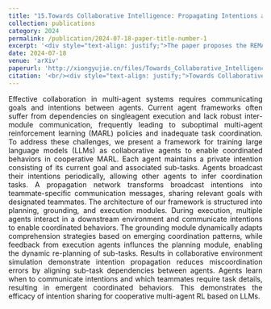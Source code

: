 ```yaml
---
title: "15.Towards Collaborative Intelligence: Propagating Intentions and Reasoning for Multi-Agent Coordination with Large Language Models"
collection: publications
category: 2024
permalink: /publication/2024-07-18-paper-title-number-1
excerpt: '<div style="text-align: justify;">The paper proposes the REMALIS framework for multi - agent coordination with LLMs. It uses intention propagation, bidirectional feedback, and recursive reasoning, outperforming baselines.</div>'
date: 2024-07-18
venue: 'arXiv'
paperurl: 'http://xiongyujie.cn/files/Towards_Collaborative_Intelligence_Propagating_Intentions_and_Reasoning_for_Multi-Agent_Coordination_with_Large_Language_Models.pdf'
citation: '<br/><div style="text-align: justify;">Towards Collaborative Intelligence: Propagating Intentions and Reasoning for Multi-Agent Coordination with Large Language Models, X.-H. Qiu*, H.-Y. Wang, X.-Y. Tan, C. Qu, Y.-J. Xiong, Y. Chen, Y.-H. Xu, W. Chu, Y. Qi, arxiv preprint, arxiv:2407.12532 (2024)</div>'
---
```


<div style="text-align: justify;">Effective collaboration in multi-agent systems requires communicating goals and intentions between agents. Current agent frameworks often suffer from dependencies on singleagent execution and lack robust inter-module communication, frequently leading to suboptimal multi-agent reinforcement learning (MARL) policies and inadequate task coordination. To address these challenges, we present a framework for training large language models (LLMs) as collaborative agents to enable coordinated behaviors in cooperative MARL. Each agent maintains a private intention consisting of its current goal and associated sub-tasks. Agents broadcast their intentions periodically, allowing other agents to infer coordination tasks. A propagation network transforms broadcast intentions into teammate-specific communication messages, sharing relevant goals with designated teammates. The architecture of our framework is structured into planning, grounding, and execution modules. During execution, multiple agents interact in a downstream environment and communicate intentions to enable coordinated behaviors. The grounding module dynamically adapts comprehension strategies based on emerging coordination patterns, while feedback from execution agents influnces the planning module, enabling the dynamic re-planning of sub-tasks. Results in collaborative environment simulation demonstrate intention propagation reduces miscoordination errors by aligning sub-task dependencies between agents. Agents learn when to communicate intentions and which teammates require task details, resulting in emergent coordinated behaviors. This demonstrates the efficacy of intention sharing for cooperative multi-agent RL based on LLMs.</div>

<br/>
